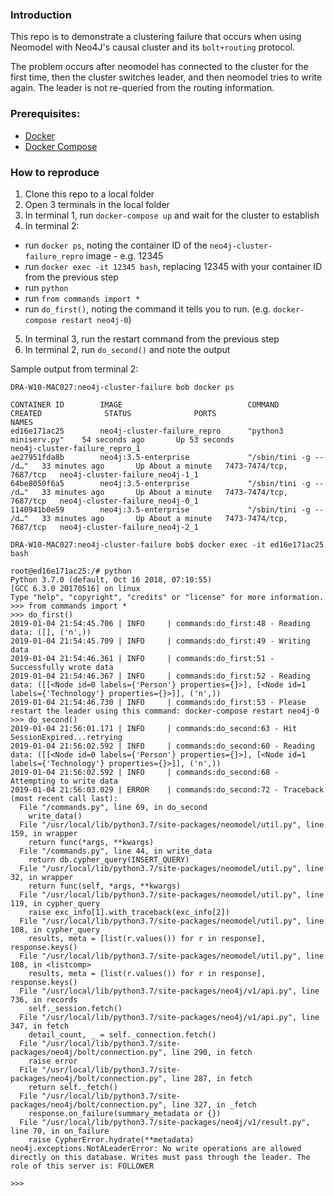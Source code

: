 ### Introduction

This repo is to demonstrate a clustering failure that occurs when using Neomodel with Neo4J's causal cluster and its `bolt+routing` protocol.

The problem occurs after neomodel has connected to the cluster for the first time, then the cluster switches leader, and then neomodel tries to write again. The leader is not re-queried from the routing information.

### Prerequisites:

 - [Docker](https://www.docker.com/products/docker-desktop)
 - [Docker Compose](https://docs.docker.com/compose/install/)

### How to reproduce

 1. Clone this repo to a local folder
 2. Open 3 terminals in the local folder
 3. In terminal 1, run `docker-compose up` and wait for the cluster to establish
 4. In terminal 2:
   * run `docker ps`, noting the container ID of the `neo4j-cluster-failure_repro` image - e.g. 12345
   * run `docker exec -it 12345 bash`, replacing 12345 with your container ID from the previous step
   * run `python`
   * run `from commands import *`
   * run `do_first()`, noting the command it tells you to run. (e.g. `docker-compose restart neo4j-0`)
 5. In terminal 3, run the restart command from the previous step
 6. In terminal 2, run `do_second()` and note the output


Sample output from terminal 2:
```
DRA-W10-MAC027:neo4j-cluster-failure bob docker ps

CONTAINER ID        IMAGE                            COMMAND                  CREATED              STATUS              PORTS                     NAMES
ed16e171ac25        neo4j-cluster-failure_repro      "python3 miniserv.py"    54 seconds ago       Up 53 seconds                                 neo4j-cluster-failure_repro_1
ae27951fda8b        neo4j:3.5-enterprise             "/sbin/tini -g -- /d…"   33 minutes ago       Up About a minute   7473-7474/tcp, 7687/tcp   neo4j-cluster-failure_neo4j-1_1
64be8050f6a5        neo4j:3.5-enterprise             "/sbin/tini -g -- /d…"   33 minutes ago       Up About a minute   7473-7474/tcp, 7687/tcp   neo4j-cluster-failure_neo4j-0_1
1140941b0e59        neo4j:3.5-enterprise             "/sbin/tini -g -- /d…"   33 minutes ago       Up About a minute   7473-7474/tcp, 7687/tcp   neo4j-cluster-failure_neo4j-2_1

DRA-W10-MAC027:neo4j-cluster-failure bob$ docker exec -it ed16e171ac25 bash

root@ed16e171ac25:/# python
Python 3.7.0 (default, Oct 16 2018, 07:10:55) 
[GCC 6.3.0 20170516] on linux
Type "help", "copyright", "credits" or "license" for more information.
>>> from commands import *
>>> do_first()
2019-01-04 21:54:45.706 | INFO     | commands:do_first:48 - Reading data: ([], ('n',))
2019-01-04 21:54:45.709 | INFO     | commands:do_first:49 - Writing data
2019-01-04 21:54:46.361 | INFO     | commands:do_first:51 - Successfully wrote data
2019-01-04 21:54:46.367 | INFO     | commands:do_first:52 - Reading data: ([[<Node id=0 labels={'Person'} properties={}>], [<Node id=1 labels={'Technology'} properties={}>]], ('n',))
2019-01-04 21:54:46.730 | INFO     | commands:do_first:53 - Please restart the leader using this command: docker-compose restart neo4j-0
>>> do_second()
2019-01-04 21:56:01.171 | INFO     | commands:do_second:63 - Hit SessionExpired...retrying
2019-01-04 21:56:02.592 | INFO     | commands:do_second:60 - Reading data: ([[<Node id=0 labels={'Person'} properties={}>], [<Node id=1 labels={'Technology'} properties={}>]], ('n',))
2019-01-04 21:56:02.592 | INFO     | commands:do_second:68 - Attempting to write data
2019-01-04 21:56:03.029 | ERROR    | commands:do_second:72 - Traceback (most recent call last):
  File "/commands.py", line 69, in do_second
    write_data()
  File "/usr/local/lib/python3.7/site-packages/neomodel/util.py", line 159, in wrapper
    return func(*args, **kwargs)
  File "/commands.py", line 44, in write_data
    return db.cypher_query(INSERT_QUERY)
  File "/usr/local/lib/python3.7/site-packages/neomodel/util.py", line 32, in wrapper
    return func(self, *args, **kwargs)
  File "/usr/local/lib/python3.7/site-packages/neomodel/util.py", line 119, in cypher_query
    raise exc_info[1].with_traceback(exc_info[2])
  File "/usr/local/lib/python3.7/site-packages/neomodel/util.py", line 108, in cypher_query
    results, meta = [list(r.values()) for r in response], response.keys()
  File "/usr/local/lib/python3.7/site-packages/neomodel/util.py", line 108, in <listcomp>
    results, meta = [list(r.values()) for r in response], response.keys()
  File "/usr/local/lib/python3.7/site-packages/neo4j/v1/api.py", line 736, in records
    self._session.fetch()
  File "/usr/local/lib/python3.7/site-packages/neo4j/v1/api.py", line 347, in fetch
    detail_count, _ = self._connection.fetch()
  File "/usr/local/lib/python3.7/site-packages/neo4j/bolt/connection.py", line 290, in fetch
    raise error
  File "/usr/local/lib/python3.7/site-packages/neo4j/bolt/connection.py", line 287, in fetch
    return self._fetch()
  File "/usr/local/lib/python3.7/site-packages/neo4j/bolt/connection.py", line 327, in _fetch
    response.on_failure(summary_metadata or {})
  File "/usr/local/lib/python3.7/site-packages/neo4j/v1/result.py", line 70, in on_failure
    raise CypherError.hydrate(**metadata)
neo4j.exceptions.NotALeaderError: No write operations are allowed directly on this database. Writes must pass through the leader. The role of this server is: FOLLOWER

>>>
```